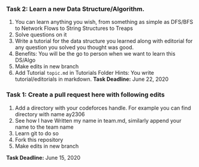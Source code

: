 ### Task 2: Learn a new Data Structure/Algorithm.
1. You can learn anything you wish, from something as simple as DFS/BFS to Network Flows to String Structures to Treaps
2. Solve questions on it
3. Write a tutorial for the data structure you learned along with editorial for any question you solved you thought was good.
4. Benefits: You will be the go to person when we want to learn this DS/Algo
5. Make edits in new branch
6. Add Tutorial `topic.md` in Tutorials Folder
Hints: You write tutorial/editorials in markdown.
**Task Deadline:** June 22, 2020

### Task 1: Create a pull request here with following edits
1. Add a directory with your codeforces handle. For example you can find directory with name ay2306
2. See how I have Written my name in team.md, similarly append your name to the team name
3. Learn git to do so
4. Fork this repository
5. Make edits in new branch

**Task Deadline:** June 15, 2020
